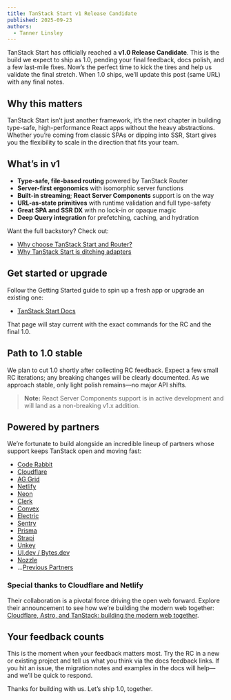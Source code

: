 ```yaml
---
title: TanStack Start v1 Release Candidate
published: 2025-09-23
authors:
  - Tanner Linsley
---
```


TanStack Start has officially reached a **v1.0 Release Candidate**. This is the build we expect to ship as 1.0, pending your final feedback, docs polish, and a few last-mile fixes. Now’s the perfect time to kick the tires and help us validate the final stretch. When 1.0 ships, we’ll update this post (same URL) with any final notes.

## Why this matters

TanStack Start isn’t just another framework, it’s the next chapter in building type-safe, high-performance React apps without the heavy abstractions. Whether you’re coming from classic SPAs or dipping into SSR, Start gives you the flexibility to scale in the direction that fits your team.

## What’s in v1

- **Type-safe, file-based routing** powered by TanStack Router
- **Server-first ergonomics** with isomorphic server functions
- **Built-in streaming**; **React Server Components** support is on the way
- **URL-as-state primitives** with runtime validation and full type-safety
- **Great SPA and SSR DX** with no lock-in or opaque magic
- **Deep Query integration** for prefetching, caching, and hydration

Want the full backstory? Check out:

- [Why choose TanStack Start and Router?](/blog/why-tanstack-start-and-router)
- [Why TanStack Start is ditching adapters](/blog/why-tanstack-start-is-ditching-adapters)

## Get started or upgrade

Follow the Getting Started guide to spin up a fresh app or upgrade an existing one:

- [TanStack Start Docs](/start)

That page will stay current with the exact commands for the RC and the final 1.0.

## Path to 1.0 stable

We plan to cut 1.0 shortly after collecting RC feedback. Expect a few small RC iterations; any breaking changes will be clearly documented. As we approach stable, only light polish remains—no major API shifts.

> **Note:** React Server Components support is in active development and will land as a non-breaking v1.x addition.

## Powered by partners

We’re fortunate to build alongside an incredible lineup of partners whose support keeps TanStack open and moving fast:

- [Code Rabbit](https://coderabbit.link/tanstack?utm_source=tanstack&via=tanstack)
- [Cloudflare](https://www.cloudflare.com?utm_source=tanstack)
- [AG Grid](https://ag-grid.com/react-data-grid/?utm_source=reacttable&utm_campaign=githubreacttable)
- [Netlify](https://netlify.com?utm_source=tanstack)
- [Neon](https://neon.tech?utm_source=tanstack)
- [Clerk](https://go.clerk.com/wOwHtuJ)
- [Convex](https://convex.dev?utm_source=tanstack)
- [Electric](https://electric-sql.com)
- [Sentry](https://sentry.io?utm_source=tanstack)
- [Prisma](https://www.prisma.io/?utm_source=tanstack&via=tanstack)
- [Strapi](https://strapi.link/tanstack-start)
- [Unkey](https://www.unkey.com/?utm_source=tanstack)
- [UI.dev / Bytes.dev](https://bytes.dev?utm_source-tanstack&utm_campaign=tanstack)
- [Nozzle](https://nozzle.io/?utm_source=tanstack&utm_campaign=tanstack)
- ...[Previous Partners](https://tanstack.com/partners?status=inactive)

### Special thanks to Cloudflare and Netlify

Their collaboration is a pivotal force driving the open web forward. Explore their announcement to see how we’re building the modern web together: [Cloudflare, Astro, and TanStack: building the modern web together](https://blog.cloudflare.com/cloudflare-astro-tanstack).

## Your feedback counts

This is the moment when your feedback matters most. Try the RC in a new or existing project and tell us what you think via the docs feedback links. If you hit an issue, the migration notes and examples in the docs will help—and we’ll be quick to respond.

Thanks for building with us. Let’s ship 1.0, together.
